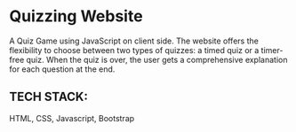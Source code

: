 # Quizzing Website
A Quiz Game using JavaScript on client side. The website offers the flexibility to choose between two types of quizzes: a timed quiz or a timer-free quiz. When the quiz is over, the user gets a comprehensive explanation for each question at the end.
## TECH STACK:
HTML, CSS, Javascript, Bootstrap
